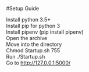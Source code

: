 #Setup Guide

Install python 3.5+ <br>
Install pip for python 3<br>
Install pipenv (pip install pipenv)<br>
Open the archive<br>
Move into the directory<br>
Chmod Startup<span></span>.sh 755<br>
Run ./Startup.sh<br>
Go to http://127.0.0.1:5000/
